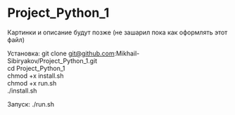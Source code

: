 # Project_Python_1
Картинки и описание будут позже (не зашарил пока как оформлять этот файл)

Установка:
git clone git@github.com:Mikhail-Sibiryakov/Project_Python_1.git  
cd Project_Python_1  
chmod +x install.sh  
chmod +x run.sh  
./install.sh  

Запуск:
./run.sh
